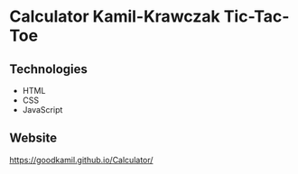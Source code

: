 # Calculator Kamil-Krawczak Tic-Tac-Toe

## Technologies
* HTML
* CSS
* JavaScript

## Website 
https://goodkamil.github.io/Calculator/
